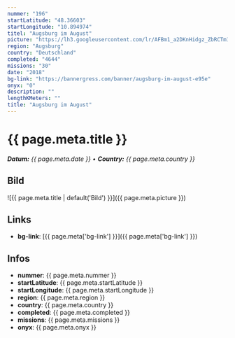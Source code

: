 ```yaml
---
nummer: "196"
startLatitude: "48.36603"
startLongitude: "10.894974"
titel: "Augsburg im August"
picture: "https://lh3.googleusercontent.com/lr/AFBm1_a2DKnHidgz_ZbRCTm155w9rcRmNKMWue9Mrvu0rj0h-NgVzFa2IMz9Ljh3KQisfY-aTBOD4kS8m8Nh1N0LbMiJ54rqMsQWq5zbM0t2YiWD8XlClzLyL62wemTXPFRWtY9UtT_o9XeN844730dHLFDKEg-QDmptk9GxQwtrZbMrPk7Z7N7dyOCXJIwI29s9NgUqmRr5MNgAocxxLd-RmEfbiOVyQ7Z6g6fFTcAED_d5B_IzuTVfHVo5PI_T6-4QiYglPGCY-BM1DbZWYSvf8EXkoPkqmrYnA7OG2GIFxjk4thoJw0sHpq0CrZztlSZab6l1AT5P8Yo4MI97DZEaD4PP4ZdWx1UHwU7uhaj_GmimV-yhBwpzNqk7aU-NgQoYlm0Mm4GkA4MqfnZVKmSZHM6U9uiGB-AwH005DM0H0bfCgAetmT6R-1YJgDXq14WfoxTLyRNwRW9NyHfx9aOe-n_k44fzwQZR8r3wVtgOWc_wIyt2rLFUSnOAUzO7Vs-yxkmBNbEupfJ1u5An9M-OFtLXtMX3pQmOH-6f5MPwk-ovp8-SXmW89L6CM-V97jtbFx4aD07ULVZrvrhKpCgy5pwfQQR16bEW4IT9tP33BXsXSDIs97qU6GtJdHVEMxsVhpolLWx2yXfev0I1Q3-UryJ-AMwrTwtXvkMI8N8xDD8ezMbKlQOfDuPd4wBhGi5uT264kvH71An_3tZmgJihWy7UpXpYTI2zQ777EIXrhG78MJyPr1QfyaV1wFCuKLnp-mOrOULG6kP8ur3Us-KdFlY8rbZD-Um7RcU7HPMKDhZqyAhHUyb6FpkivNHgFw3ndPZ8qOYYoOwXilYhDO8vg91SZN9klQc"
region: "Augsburg"
country: "Deutschland"
completed: "4644"
missions: "30"
date: "2018"
bg-link: "https://bannergress.com/banner/augsburg-im-august-e95e"
onyx: "0"
description: ""
lengthKMeters: ""
title: "Augsburg im August"
---
```


# {{ page.meta.title }}
_**Datum:** {{ page.meta.date }} • **Country:** {{ page.meta.country }}_

## Bild
![{{ page.meta.title | default('Bild') }}]({{ page.meta.picture }})

## Links
- **bg-link**: [{{ page.meta['bg-link'] }}]({{ page.meta['bg-link'] }})

## Infos
- **nummer**: {{ page.meta.nummer }}
- **startLatitude**: {{ page.meta.startLatitude }}
- **startLongitude**: {{ page.meta.startLongitude }}
- **region**: {{ page.meta.region }}
- **country**: {{ page.meta.country }}
- **completed**: {{ page.meta.completed }}
- **missions**: {{ page.meta.missions }}
- **onyx**: {{ page.meta.onyx }}

